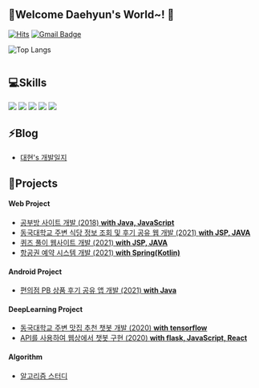 ## 👋Welcome Daehyun's World~! 👋

[![Hits](https://hits.seeyoufarm.com/api/count/incr/badge.svg?url=https%3A%2F%2Fgithub.com%2Fgjbae1212&count_bg=%23FFD5D5&title_bg=%23FF7575&icon=&icon_color=%23E7E7E7&title=VISIT&edge_flat=false)](https://hits.seeyoufarm.com)   [![Gmail Badge](https://img.shields.io/badge/Gmail-d14836?style=flat-square&logo=Gmail&logoColor=white&link=mailto:eogus0512@gmail.com)](mailto:eogus0512@gmail.com)
<!--
**eogus0512/eogus0512** is a ✨ _special_ ✨ repository because its `README.md` (this file) appears on your GitHub profile.

Here are some ideas to get you started: 

- 🔭 I’m currently working on ...
- 🌱 I’m currently learning ...
- 👯 I’m looking to collaborate on ...
- 🤔 I’m looking for help with ...
- 💬 Ask me about ...
- 📫 How to reach me: ...
- 😄 Pronouns: ...
- ⚡ Fun fact: ...
-->

![Top Langs](https://github-readme-stats.vercel.app/api/top-langs/?username=eogus0512&layout=compact)

<a href="https://github.com/eogus0512/eogus0512">
  <img align="center" src="https://github-readme-stats.vercel.app/api/top-langs/?username=eogus0512&hide=c%2B%2B,Jupyter Notebook&title_color=6aa6f8&text_color=8a919a&icon_color=6aa6f8&bg_color=0e1116" alt="" />
</a>

## 💻Skills
<p>
  <img src="https://img.shields.io/badge/JavaScript-F7DF1E?style=flat-square&logo=JavaScript&logoColor=white"/>
  <img src="https://img.shields.io/badge/Java-007396?style=flat-square&logo=Java&logoColor=white"/>
  <img src="https://img.shields.io/badge/Python-3776AB?style=flat-square&logo=Python&logoColor=white"/>
  <img src="https://img.shields.io/badge/Spring-6DB33F?style=flat-square&logo=Spring&logoColor=white"/>
  <img src="https://img.shields.io/badge/MySQL-4479A1?style=flat-square&logo=MySQL&logoColor=white"/>
</p>

## ⚡Blog
- [대현's 개발일지](https://eogus0512.github.io)

## 🌱Projects
#### Web Project
  - [공부방 사이트 개발 (2018) **with Java, JavaScript**](https://github.com/eogus0512/Web_Project)
  - [동국대학교 주변 식당 정보 조회 및 후기 공유 웹 개발 (2021) **with JSP, JAVA**](https://github.com/ddolI98/DGU_restaurant_WebProject)
  - [퀴즈 풀이 웹사이트 개발 (2021) **with JSP, JAVA**](https://github.com/eogus0512/Quiz_WebProject)
  - [항공권 예약 시스템 개발 (2021) **with Spring(Kotlin)**](https://github.com/eogus0512/OnAir)

#### Android Project
  - [편의점 PB 상품 후기 공유 앱 개발 (2021) **with Java**](https://github.com/CSID-DGU/2021-1-OSSP2-Barcode-8)

#### DeepLearning Project
  - [동국대학교 주변 맛집 추천 챗봇 개발 (2020) **with tensorflow**](https://github.com/eogus0512/Chatbot_DeepLearning) 
  - [API를 사용하여 웹상에서 챗봇 구현 (2020) **with flask, JavaScript, React**](https://github.com/eogus0512/Chatbot_Project) 

#### Algorithm
  - [알고리즘 스터디](https://github.com/eogus0512/AlgorithmStudy)

